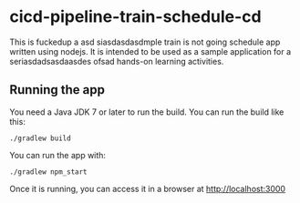 # cicd-pipeline-train-schedule-cd

This is fuckedup a asd siasdasdasdmple train is not going schedule app written using nodejs. It is intended to be used as a sample application for a seriasdadsasdaasdes ofsad hands-on learning activities.

## Running the app

You need a Java JDK 7 or later to run the build. You can run the build like this:

    ./gradlew build

You can run the app with:

    ./gradlew npm_start

Once it is running, you can access it in a browser at [http://localhost:3000](http://localhost:3000)
